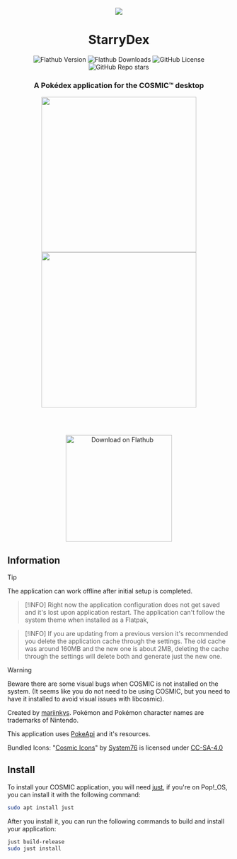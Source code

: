<div align="center">
<br>
<img src="https://raw.githubusercontent.com/mariinkys/starrydex/main/res/icons/hicolor/256x256/apps/dev.mariinkys.StarryDex.svg">
<h1 align="center">StarryDex</h1>

![Flathub Version](https://img.shields.io/flathub/v/dev.mariinkys.StarryDex)
![Flathub Downloads](https://img.shields.io/flathub/downloads/dev.mariinkys.StarryDex)
![GitHub License](https://img.shields.io/github/license/mariinkys/starrydex)
![GitHub Repo stars](https://img.shields.io/github/stars/mariinkys/starrydex)

<h3>A Pokédex application for the COSMIC™ desktop</h3>

<img src="https://raw.githubusercontent.com/mariinkys/starrydex/main/screenshots/main.png" width=350>
<img src="https://raw.githubusercontent.com/mariinkys/starrydex/main/screenshots/pokemon.png" width=350>

<br><br>

<a href="https://flathub.org/apps/dev.mariinkys.StarryDex">
   <img width='240' alt='Download on Flathub' src='https://flathub.org/api/badge?locale=en'/>
 </a>
 </div>

## Information

> [!TIP]
> The application can work offline after initial setup is completed.

> [!INFO]
> Right now the application configuration does not get saved and it's lost upon application restart.
> The application can't follow the system theme when installed as a Flatpak,

> [!INFO]
> If you are updating from a previous version it's recommended you delete the application cache through the settings.
> The old cache was around 160MB and the new one is about 2MB, deleting the cache through the settings will delete both and generate just the new one.

> [!WARNING]
> Beware there are some visual bugs when COSMIC is not installed on the system.
> (It seems like you do not need to be using COSMIC, but you need to have it installed to avoid visual issues with libcosmic).

Created by [mariinkys](https://github.com/mariinkys). Pokémon and Pokémon character names are trademarks of Nintendo.

This application uses [PokeApi](https://github.com/PokeAPI/) and it's resources.

Bundled Icons:  "[Cosmic Icons](http://github.com/pop-os/cosmic-icons)" by [System76](http://system76.com/) is licensed under [CC-SA-4.0](http://creativecommons.org/licenses/by-sa/4.0/)

## Install

To install your COSMIC application, you will need [just](https://github.com/casey/just), if you're on Pop!\_OS, you can install it with the following command:

```sh
sudo apt install just
```

After you install it, you can run the following commands to build and install your application:

```sh
just build-release
sudo just install
```
